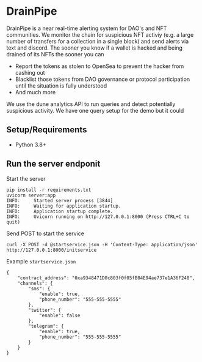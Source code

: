 # DrainPipe
DrainPipe is a near real-time alerting system for DAO's and NFT communities. We monitor the chain for
suspicious NFT activiy (e.g. a large number of transfers for a collection in a single block) and send
alerts via text and discord. The sooner you know if a wallet is hacked and being drained of its NFTs
the sooner you can
* Report the tokens as stolen to OpenSea to prevent the hacker from cashing out
* Blacklist those tokens from DAO governance or protocol participation until the situation is fully understood
* And much more

We use the dune analytics API to run queries and detect potentially suspicious activity. We have one query setup
for the demo but it could


## Setup/Requirements
* Python 3.8+

## Run the server endponit

Start the server
```
pip install -r requirements.txt
uvicorn server:app
INFO:     Started server process [3844]
INFO:     Waiting for application startup.
INFO:     Application startup complete.
INFO:     Uvicorn running on http://127.0.0.1:8000 (Press CTRL+C to quit)
```

Send POST to start the service
```
curl -X POST -d @startservice.json -H 'Content-Type: application/json' http://127.0.0.1:8000/initservice
```

Example `startservice.json`
```
{
    "contract_address": "0xa9348471D0c803f0f05fB04E94ae737e1A36F248",
    "channels": {
        "sms": {
            "enable": true,
            "phone_number": "555-555-5555"
        },
        "twitter": {
            "enable": false
        },
        "telegram": {
            "enable": true,
            "phone_number": "555-555-5555"
        }
    }
}
```
